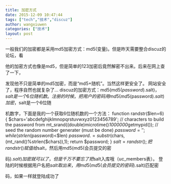 ```yaml
---
title: 加密方式
date: 2015-12-09 10:47:44
tags: ["tech","技术","discuz"]
author: wangxiuwen
categories: ["技术"]
layout: post
---
```






一般我们的加密都是采用md5加密方式：md5(变量)。但是昨天需要整合discuz的论坛，看

他的加密方式也像是md5，但是简单的123加密后竟然解密不出来。后来在网上查了一下，

发现他不只是简单的md5加密，而是“md5+随机”。当然这样更安全了。
     网站安全了，程序自然也就复杂了...
     discuz的加密方式：md5(md5($password).$salt)，$salt是一个6位随机数。
     注册的时候，把用户的密码用md5(md5($password).$salt)加密，$salt是一个6位随

机数字，下面是我的一个获取6位随机数的一个方法：
     function randstr($len=6) {
     $chars='abcdefghijklmnopqrstuvwxyz0123456789';
// characters to build the password from
     mt_srand((double)microtime()*1000000*getmypid());
// seed the random number generater (must be done)
     $password='';
     while(strlen($password)<$len)
         $password.=substr($chars,(mt_rand()%strlen($chars)),1);
     return $password;
}
     $salt=randstr();把randstr()赋值给$salt，然后用md5(md5(会员提交的密

码).$salt)加密就可以了，但是千万不要忘了把$salt入库哦（uc_members表）。
     登陆的时候根据用户名把$salt取出来，用md5(md5(会员提交的密码).$salt)匹配密

码，如果一样就登陆成功了




